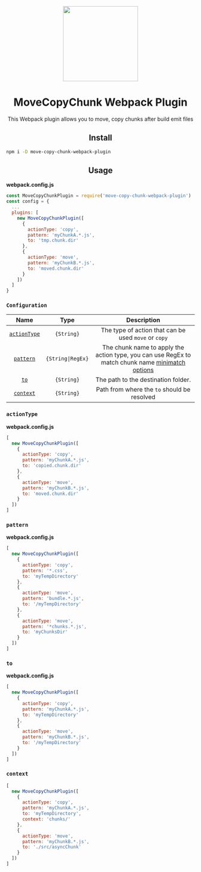 <div align="center">
  <a href="https://github.com/webpack/webpack">
    <img width="200" height="200"
      src="https://webpack.js.org/assets/icon-square-big.svg">
  </a>
  <h1>MoveCopyChunk Webpack Plugin</h1>
  <p>This Webpack plugin allows you to move, copy chunks after build emit files</p>
</div>

<h2 align="center">Install</h2>

```bash
npm i -D move-copy-chunk-webpack-plugin
```

<h2 align="center">Usage</h2>

**webpack.config.js**
```js
const MoveCopyChunkPlugin = require('move-copy-chunk-webpack-plugin')
const config = {
  ...
  plugins: [
    new MoveCopyChunkPlugin([
      {
        actionType: 'copy',
        pattern: 'myChunkA.*.js',
        to: 'tmp.chunk.dir'
      },
      {
        actionType: 'move',
        pattern: 'myChunkB.*.js',
        to: 'moved.chunk.dir'
      }
    ])
  ]
}
```

### `Configuration`

|Name|Type|Description|
|:--:|:--:|:---------:|
|[`actionType`](#actionType)|`{String}`|The type of action that can be used `move` or `copy`
|[`pattern`](#pattern)|`{String\|RegEx}`|The chunk name to apply the action type, you can use RegEx to match chunk name [minimatch options](https://github.com/isaacs/minimatch)|
|[`to`](#to)|`{String}`|The path to the destination folder.
|[`context`](#context)|`{String}`|Path from where the `to` should be resolved

### `actionType`

**webpack.config.js**
```js
[
  new MoveCopyChunkPlugin([
    {
      actionType: 'copy',
      pattern: 'myChunkA.*.js',
      to: 'copied.chunk.dir'
    },
    {
      actionType: 'move',
      pattern: 'myChunkB.*.js',
      to: 'moved.chunk.dir'
    }
  ])
]
```

### `pattern`

**webpack.config.js**
```js
[
  new MoveCopyChunkPlugin([
    {
      actionType: 'copy',
      pattern: '*.css',
      to: 'myTempDirectory'
    },
    {
      actionType: 'move',
      pattern: 'bundle.*.js',
      to: '/myTempDirectory'
    },
    {
      actionType: 'move',
      pattern: '*chunks.*.js',
      to: 'myChunksDir'
    }
  ])
]
```

### `to`

**webpack.config.js**
```js
[
  new MoveCopyChunkPlugin([
    {
      actionType: 'copy',
      pattern: 'myChunkA.*.js',
      to: 'myTempDirectory'
    },
    {
      actionType: 'move',
      pattern: 'myChunkB.*.js',
      to: '/myTempDirectory'
    }
  ])
]
```

### `context`
```js
[
  new MoveCopyChunkPlugin([
    {
      actionType: 'copy',
      pattern: 'myChunkA.*.js',
      to: 'myTempDirectory',
      context: 'chunks/'
    },
    {
      actionType: 'move',
      pattern: 'myChunkB.*.js',
      to: './src/asyncChunk'
    }
  ])
]
```
